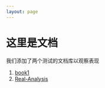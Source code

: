 ```yaml
---
layout: page
---
```

# 这里是文档

我们添加了两个测试的文档库以观察表现

1. [book1](./book1/)
2. [Real-Analysis](./Real-Analysis/Chap1/Sec1.md)